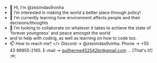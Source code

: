 - 👋 Hi, I’m @zezimdas9vinha
- 👀 I’m interested in making the world a better place through policy!
- 🌱 I’m currently learning how environment affects people and their decisions/thoughts
- 💞️ I’m looking to collaborate on whatever it takes to achieve the state of 'forever youngness' and peace amongst the world
- and to help with coding, as well as learning on how to code too.
- 📫 How to reach me? </> Discord -> @zezimdas9vinha. Phone -> +55 43 99955-2165. E-mail -> guilherme452542br@gmail.com ... [That's it!] ;w;

<!---
zezimdas9vinha/ZorroDoAsfalto is a ✨ special ✨ repository because its `README.md` (this file) appears on your GitHub profile.
You can click the Preview link to take a look at your changes.
--->
